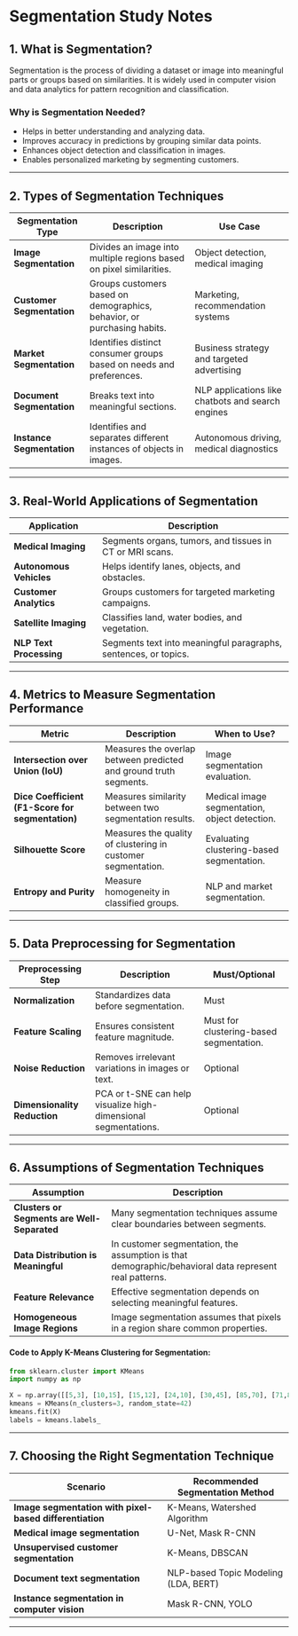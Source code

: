 # Segmentation Study Notes

## **1. What is Segmentation?**
Segmentation is the process of dividing a dataset or image into meaningful parts or groups based on similarities. It is widely used in computer vision and data analytics for pattern recognition and classification.

### **Why is Segmentation Needed?**
- Helps in better understanding and analyzing data.
- Improves accuracy in predictions by grouping similar data points.
- Enhances object detection and classification in images.
- Enables personalized marketing by segmenting customers.

---

## **2. Types of Segmentation Techniques**

| Segmentation Type | Description | Use Case |
|-------------------|-------------|----------|
| **Image Segmentation** | Divides an image into multiple regions based on pixel similarities. | Object detection, medical imaging |
| **Customer Segmentation** | Groups customers based on demographics, behavior, or purchasing habits. | Marketing, recommendation systems |
| **Market Segmentation** | Identifies distinct consumer groups based on needs and preferences. | Business strategy and targeted advertising |
| **Document Segmentation** | Breaks text into meaningful sections. | NLP applications like chatbots and search engines |
| **Instance Segmentation** | Identifies and separates different instances of objects in images. | Autonomous driving, medical diagnostics |

---

## **3. Real-World Applications of Segmentation**

| Application | Description |
|------------|-------------|
| **Medical Imaging** | Segments organs, tumors, and tissues in CT or MRI scans. |
| **Autonomous Vehicles** | Helps identify lanes, objects, and obstacles. |
| **Customer Analytics** | Groups customers for targeted marketing campaigns. |
| **Satellite Imaging** | Classifies land, water bodies, and vegetation. |
| **NLP Text Processing** | Segments text into meaningful paragraphs, sentences, or topics. |

---

## **4. Metrics to Measure Segmentation Performance**

| Metric | Description | When to Use? |
|--------|------------|-------------|
| **Intersection over Union (IoU)** | Measures the overlap between predicted and ground truth segments. | Image segmentation evaluation. |
| **Dice Coefficient (F1-Score for segmentation)** | Measures similarity between two segmentation results. | Medical image segmentation, object detection. |
| **Silhouette Score** | Measures the quality of clustering in customer segmentation. | Evaluating clustering-based segmentation. |
| **Entropy and Purity** | Measure homogeneity in classified groups. | NLP and market segmentation. |

---

## **5. Data Preprocessing for Segmentation**

| Preprocessing Step | Description | Must/Optional |
|------------------|-------------|--------------|
| **Normalization** | Standardizes data before segmentation. | Must |
| **Feature Scaling** | Ensures consistent feature magnitude. | Must for clustering-based segmentation. |
| **Noise Reduction** | Removes irrelevant variations in images or text. | Optional |
| **Dimensionality Reduction** | PCA or t-SNE can help visualize high-dimensional segmentations. | Optional |

---

## **6. Assumptions of Segmentation Techniques**

| Assumption | Description |
|-----------|-------------|
| **Clusters or Segments are Well-Separated** | Many segmentation techniques assume clear boundaries between segments. |
| **Data Distribution is Meaningful** | In customer segmentation, the assumption is that demographic/behavioral data represent real patterns. |
| **Feature Relevance** | Effective segmentation depends on selecting meaningful features. |
| **Homogeneous Image Regions** | Image segmentation assumes that pixels in a region share common properties. |

#### **Code to Apply K-Means Clustering for Segmentation:**
```python
from sklearn.cluster import KMeans
import numpy as np

X = np.array([[5,3], [10,15], [15,12], [24,10], [30,45], [85,70], [71,80], [60,78], [55,52], [80,91]])
kmeans = KMeans(n_clusters=3, random_state=42)
kmeans.fit(X)
labels = kmeans.labels_
```

---

## **7. Choosing the Right Segmentation Technique**

| Scenario | Recommended Segmentation Method |
|----------|-------------------------------|
| **Image segmentation with pixel-based differentiation** | K-Means, Watershed Algorithm |
| **Medical image segmentation** | U-Net, Mask R-CNN |
| **Unsupervised customer segmentation** | K-Means, DBSCAN |
| **Document text segmentation** | NLP-based Topic Modeling (LDA, BERT) |
| **Instance segmentation in computer vision** | Mask R-CNN, YOLO |

---
